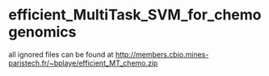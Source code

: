 # efficient_MultiTask_SVM_for_chemogenomics

all ignored files can be found at http://members.cbio.mines-paristech.fr/~bplaye/efficient_MT_chemo.zip
